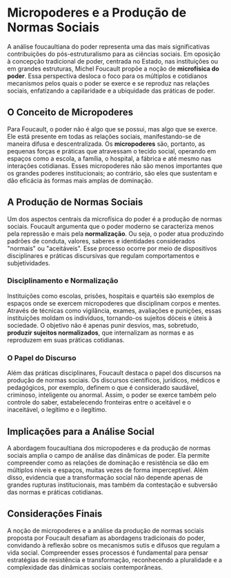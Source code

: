 # Micropoderes e a Produção de Normas Sociais

A análise foucaultiana do poder representa uma das mais significativas contribuições do pós-estruturalismo para as ciências sociais. Em oposição à concepção tradicional de poder, centrada no Estado, nas instituições ou em grandes estruturas, Michel Foucault propõe a noção de **microfísica do poder**. Essa perspectiva desloca o foco para os múltiplos e cotidianos mecanismos pelos quais o poder se exerce e se reproduz nas relações sociais, enfatizando a capilaridade e a ubiquidade das práticas de poder.

## O Conceito de Micropoderes

Para Foucault, o poder não é algo que se possui, mas algo que se exerce. Ele está presente em todas as relações sociais, manifestando-se de maneira difusa e descentralizada. Os **micropoderes** são, portanto, as pequenas forças e práticas que atravessam o tecido social, operando em espaços como a escola, a família, o hospital, a fábrica e até mesmo nas interações cotidianas. Esses micropoderes não são menos importantes que os grandes poderes institucionais; ao contrário, são eles que sustentam e dão eficácia às formas mais amplas de dominação.

## A Produção de Normas Sociais

Um dos aspectos centrais da microfísica do poder é a produção de normas sociais. Foucault argumenta que o poder moderno se caracteriza menos pela repressão e mais pela **normalização**. Ou seja, o poder atua produzindo padrões de conduta, valores, saberes e identidades considerados "normais" ou "aceitáveis". Esse processo ocorre por meio de dispositivos disciplinares e práticas discursivas que regulam comportamentos e subjetividades.

### Disciplinamento e Normalização

Instituições como escolas, prisões, hospitais e quartéis são exemplos de espaços onde se exercem micropoderes que disciplinam corpos e mentes. Através de técnicas como vigilância, exames, avaliações e punições, essas instituições moldam os indivíduos, tornando-os sujeitos dóceis e úteis à sociedade. O objetivo não é apenas punir desvios, mas, sobretudo, **produzir sujeitos normalizados**, que internalizam as normas e as reproduzem em suas práticas cotidianas.

### O Papel do Discurso

Além das práticas disciplinares, Foucault destaca o papel dos discursos na produção de normas sociais. Os discursos científicos, jurídicos, médicos e pedagógicos, por exemplo, definem o que é considerado saudável, criminoso, inteligente ou anormal. Assim, o poder se exerce também pelo controle do saber, estabelecendo fronteiras entre o aceitável e o inaceitável, o legítimo e o ilegítimo.

## Implicações para a Análise Social

A abordagem foucaultiana dos micropoderes e da produção de normas sociais amplia o campo de análise das dinâmicas de poder. Ela permite compreender como as relações de dominação e resistência se dão em múltiplos níveis e espaços, muitas vezes de forma imperceptível. Além disso, evidencia que a transformação social não depende apenas de grandes rupturas institucionais, mas também da contestação e subversão das normas e práticas cotidianas.

## Considerações Finais

A noção de micropoderes e a análise da produção de normas sociais proposta por Foucault desafiam as abordagens tradicionais do poder, convidando à reflexão sobre os mecanismos sutis e difusos que regulam a vida social. Compreender esses processos é fundamental para pensar estratégias de resistência e transformação, reconhecendo a pluralidade e a complexidade das dinâmicas sociais contemporâneas.
